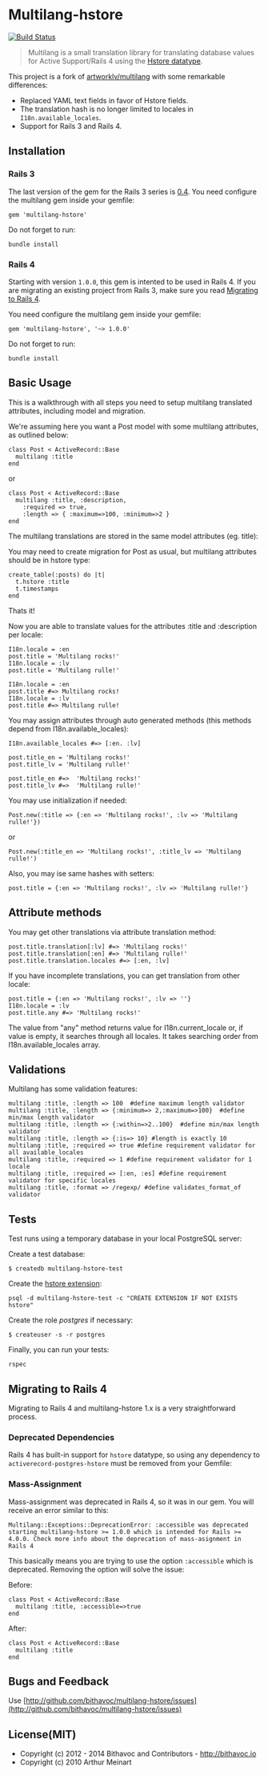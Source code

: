 # Multilang-hstore

[![Build Status](https://travis-ci.org/bithavoc/multilang-hstore.svg)](https://travis-ci.org/bithavoc/multilang-hstore)

> Multilang is a small translation library for translating database values for Active Support/Rails 4 using the [Hstore datatype](http://www.postgresql.org/docs/9.0/static/hstore.html).

This project is a fork of [artworklv/multilang](https://github.com/artworklv/multilang) with some remarkable differences:

* Replaced YAML text fields in favor of Hstore fields.
* The translation hash is no longer limited to locales in `I18n.available_locales`.
* Support for Rails 3 and Rails 4.

## Installation

### Rails 3

The last version of the gem for the Rails 3 series is [0.4](https://github.com/bithavoc/multilang-hstore/tree/v0.4). You need configure the multilang gem inside your gemfile:

    gem 'multilang-hstore'

Do not forget to run:

    bundle install

### Rails 4

Starting with version `1.0.0`, this gem is intented to be used in Rails 4. If you are migrating an existing project from Rails 3, make sure you read [Migrating to Rails 4](#Migrating-to-Rails-4).

You need configure the multilang gem inside your gemfile:

    gem 'multilang-hstore', '~> 1.0.0'

Do not forget to run:

	bundle install

## Basic Usage

This is a walkthrough with all steps you need to setup multilang translated attributes, including model and migration.

We're assuming here you want a Post model with some multilang attributes, as outlined below:

    class Post < ActiveRecord::Base
      multilang :title
    end

or

    class Post < ActiveRecord::Base
      multilang :title, :description, 
        :required => true,
        :length => { :maximum=>100, :minimum=>2 }
    end

The multilang translations are stored in the same model attributes (eg. title):

You may need to create migration for Post as usual, but multilang attributes should be in hstore type:
  
    create_table(:posts) do |t|
      t.hstore :title
      t.timestamps
    end

Thats it!

Now you are able to translate values for the attributes :title and :description per locale:

    I18n.locale = :en
    post.title = 'Multilang rocks!'
    I18n.locale = :lv
    post.title = 'Multilang rulle!'

    I18n.locale = :en
    post.title #=> Multilang rocks!
    I18n.locale = :lv
    post.title #=> Multilang rulle!


You may assign attributes through auto generated methods (this methods depend from I18n.available_locales):

    I18n.available_locales #=> [:en. :lv]

    post.title_en = 'Multilang rocks!'
    post.title_lv = 'Multilang rulle!'

    post.title_en #=>  'Multilang rocks!'
    post.title_lv #=>  'Multilang rulle!'

You may use initialization if needed:

    Post.new(:title => {:en => 'Multilang rocks!', :lv => 'Multilang rulle!'})

or

    Post.new(:title_en => 'Multilang rocks!', :title_lv => 'Multilang rulle!')

Also, you may ise same hashes with setters:

    post.title = {:en => 'Multilang rocks!', :lv => 'Multilang rulle!'} 

## Attribute methods

You may get other translations via attribute translation method:

    post.title.translation[:lv] #=> 'Multilang rocks!'
    post.title.translation[:en] #=> 'Multilang rulle!'
    post.title.translation.locales #=> [:en, :lv]

If you have incomplete translations, you can get translation from other locale:

    post.title = {:en => 'Multilang rocks!', :lv => ''}
    I18n.locale = :lv
    post.title.any #=> 'Multilang rocks!'

The value from "any" method returns value for I18n.current_locale or, if value is empty, it searches through all locales. It takes searching order from I18n.available_locales array.

## Validations

Multilang has some validation features:

    multilang :title, :length => 100  #define maximum length validator
    multilang :title, :length => {:minimum=> 2,:maximum=>100}  #define min/max length validator
    multilang :title, :length => {:within=>2..100}  #define min/max length validator
    multilang :title, :length => {:is=> 10} #length is exactly 10
    multilang :title, :required => true #define requirement validator for all available_locales
    multilang :title, :required => 1 #define requirement validator for 1 locale
    multilang :title, :required => [:en, :es] #define requirement validator for specific locales
    multilang :title, :format => /regexp/ #define validates_format_of validator

## Tests

Test runs using a temporary database in your local PostgreSQL server:

Create a test database:

    $ createdb multilang-hstore-test

Create the [hstore extension](http://www.postgresql.org/docs/9.1/static/sql-createextension.html):

    psql -d multilang-hstore-test -c "CREATE EXTENSION IF NOT EXISTS hstore"

Create the role *postgres* if necessary:

    $ createuser -s -r postgres 

Finally, you can run your tests:
  
    rspec	

## Migrating to Rails 4

Migrating to Rails 4 and multilang-hstore 1.x is a very straightforward process.

### Deprecated Dependencies

Rails 4 has built-in support for `hstore` datatype, so using any dependency to `activerecord-postgres-hstore` must be removed from your Gemfile:

### Mass-Assignment 

Mass-assignment was deprecated in Rails 4, so it was in our gem. You will receive an error similar to this:

    Multilang::Exceptions::DeprecationError: :accessible was deprecated starting multilang-hstore >= 1.0.0 which is intended for Rails >= 4.0.0. Check more info about the deprecation of mass-asignment in Rails 4

This basically means you are trying to use the option `:accessible` which is deprecated. Removing the option will solve the issue:

Before:

	class Post < ActiveRecord::Base
	  multilang :title, :accessible=>true
	end

After:

    class Post < ActiveRecord::Base
      multilang :title
	end

## Bugs and Feedback

Use [http://github.com/bithavoc/multilang-hstore/issues](http://github.com/bithavoc/multilang-hstore/issues)

## License(MIT)

* Copyright (c) 2012 - 2014 Bithavoc and Contributors - http://bithavoc.io
* Copyright (c) 2010 Arthur Meinart

